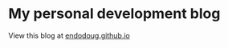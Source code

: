 # My personal development blog
View this blog at [endodoug.github.io](http://endodoug.github.io "Doug Harper's Developer Blog")
